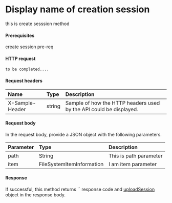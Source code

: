# Display name of creation session

this is create sesssion method
#### Prerequisites
create session pre-req
#### HTTP request
```http
to be completed....
```
#### Request headers
| Name       | Type | Description|
|:---------------|:--------|:----------|
| X-Sample-Header  | string  | Sample of how the HTTP headers used by the API could be displayed.|

#### Request body
In the request body, provide a JSON object with the following parameters.

| Parameter	   | Type	|Description|
|:---------------|:--------|:----------|
|path|String|This is path parameter|
|item|FileSystemItemInformation|I am item parameter|

#### Response
If successful, this method returns `` response code and [uploadSession](../resources/uploadsession.md) object in the response body.
